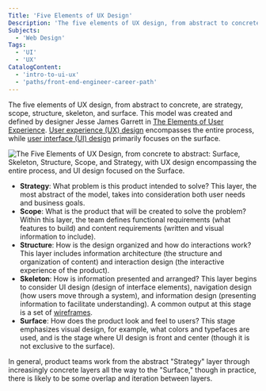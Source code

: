 ```yaml
---
Title: 'Five Elements of UX Design'
Description: 'The five elements of UX design, from abstract to concrete, are strategy, scope, structure, skeleton, and surface. This model was created and defined by designer Jesse James Garrett.'
Subjects:
  - 'Web Design'
Tags:
  - 'UI'
  - 'UX'
CatalogContent:
  - 'intro-to-ui-ux'
  - 'paths/front-end-engineer-career-path'
---
```


The five elements of UX design, from abstract to concrete, are strategy, scope, structure, skeleton, and surface. This model was created and defined by designer Jesse James Garrett in [The Elements of User Experience](http://www.jjg.net/elements/). [User experience (UX) design](https://www.codecademy.com/resources/docs/uiux/ux-design) encompasses the entire process, while [user interface (UI) design](https://www.codecademy.com/resources/docs/uiux/ui-design) primarily focuses on the surface.

![The Five Elements of UX Design, from concrete to abstract: Surface, Skeleton, Structure, Scope, and Strategy, with UX design encompassing the entire process, and UI design focused on the Surface.](https://static-assets.codecademy.com/Courses/intro-to-ui-and-ux/key-methodologies/five-elements-of-ux-design.svg)

- **Strategy**: What problem is this product intended to solve? This layer, the most abstract of the model, takes into consideration both user needs and business goals.
- **Scope**: What is the product that will be created to solve the problem? Within this layer, the team defines functional requirements (what features to build) and content requirements (written and visual information to include).
- **Structure**: How is the design organized and how do interactions work? This layer includes information architecture (the structure and organization of content) and interaction design (the interactive experience of the product).
- **Skeleton**: How is information presented and arranged? This layer begins to consider UI design (design of interface elements), navigation design (how users move through a system), and information design (presenting information to facilitate understanding). A common output at this stage is a set of [wireframes](https://www.codecademy.com/resources/docs/uiux/wireframe).
- **Surface**: How does the product look and feel to users? This stage emphasizes visual design, for example, what colors and typefaces are used, and is the stage where UI design is front and center (though it is not exclusive to the surface).

In general, product teams work from the abstract "Strategy" layer through increasingly concrete layers all the way to the "Surface," though in practice, there is likely to be some overlap and iteration between layers.
